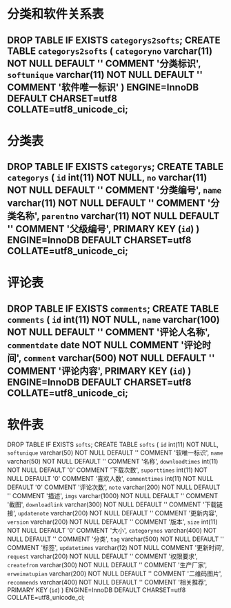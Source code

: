 # 分类和软件关系表

DROP TABLE IF EXISTS `categorys2softs`;
CREATE TABLE `categorys2softs` (
  `categoryno` varchar(11) NOT NULL DEFAULT '' COMMENT '分类标识',
  `softunique` varchar(11) NOT NULL DEFAULT '' COMMENT '软件唯一标识'
) ENGINE=InnoDB DEFAULT CHARSET=utf8 COLLATE=utf8_unicode_ci;
----

# 分类表

DROP TABLE IF EXISTS `categorys`;
CREATE TABLE `categorys` (
  `id` int(11) NOT NULL,
  `no` varchar(11) NOT NULL DEFAULT '' COMMENT '分类编号',
  `name` varchar(11) NOT NULL DEFAULT '' COMMENT '分类名称',
  `parentno` varchar(11) NOT NULL DEFAULT '' COMMENT '父级编号',
  PRIMARY KEY (`id`)
) ENGINE=InnoDB DEFAULT CHARSET=utf8 COLLATE=utf8_unicode_ci;
----

# 评论表

DROP TABLE IF EXISTS `comments`;
CREATE TABLE `comments` (
  `id` int(11) NOT NULL,
  `name` varchar(100) NOT NULL DEFAULT '' COMMENT '评论人名称',
  `commentdate` date NOT NULL COMMENT '评论时间',
  `comment` varchar(500) NOT NULL DEFAULT '' COMMENT '评论内容',
  PRIMARY KEY (`id`)
) ENGINE=InnoDB DEFAULT CHARSET=utf8 COLLATE=utf8_unicode_ci;
----

# 软件表

DROP TABLE IF EXISTS `softs`;
CREATE TABLE `softs` (
  `id` int(11) NOT NULL,
  `softunique` varchar(50) NOT NULL DEFAULT '' COMMENT '软唯一标识',
  `name` varchar(50) NOT NULL DEFAULT '' COMMENT '名称',
  `downloadtimes` int(11) NOT NULL DEFAULT '0' COMMENT '下载次数',
  `suporttimes` int(11) NOT NULL DEFAULT '0' COMMENT '喜欢人数',
  `commenttimes` int(11) NOT NULL DEFAULT '0' COMMENT '评论次数',
  `note` varchar(200) NOT NULL DEFAULT '' COMMENT '描述',
  `imgs` varchar(1000) NOT NULL DEFAULT '' COMMENT '截图',
  `downloadlink` varchar(300) NOT NULL DEFAULT '' COMMENT '下载链接',
  `updatenote` varchar(200) NOT NULL DEFAULT '' COMMENT '更新内容',
  `version` varchar(200) NOT NULL DEFAULT '' COMMENT '版本',
  `size` int(11) NOT NULL DEFAULT '0' COMMENT '大小',
  `categorynos` varchar(400) NOT NULL DEFAULT '' COMMENT '分类',
  `tag` varchar(500) NOT NULL DEFAULT '' COMMENT '标签',
  `updatetimes` varchar(12) NOT NULL COMMENT '更新时间',
  `request` varchar(200) NOT NULL DEFAULT '' COMMENT '权限要求',
  `createfrom` varchar(300) NOT NULL DEFAULT '' COMMENT '生产厂家',
  `erweimatupian` varchar(200) NOT NULL DEFAULT '' COMMENT '二维码图片',
  `recommends` varchar(400) NOT NULL DEFAULT '' COMMENT '相关推荐',
  PRIMARY KEY (`id`)
) ENGINE=InnoDB DEFAULT CHARSET=utf8 COLLATE=utf8_unicode_ci;